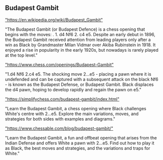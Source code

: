 <h2>Budapest Gambit</h2>
<p><a href="https://en.wikipedia.org/wiki/Budapest_Gambit">"https://en.wikipedia.org/wiki/Budapest_Gambit"</a></p>

<p>"The Budapest Gambit (or Budapest Defence) is a chess opening that begins with the moves: . 1. d4 Nf6 2. c4 e5. Despite an early debut in 1896, the Budapest Gambit received attention from leading players only after a win as Black by Grandmaster Milan Vidmar over Akiba Rubinstein in 1918. It enjoyed a rise in popularity in the early 1920s, but nowadays is rarely played at the top level." </p>

<p><a href="https://www.chess.com/openings/Budapest-Gambit">"https://www.chess.com/openings/Budapest-Gambit"</a></p>

<p>"1.d4 Nf6 2.c4 e5. The shocking move 2...e5 - placing a pawn where it is undefended and can be captured with a subsequent attack on the black Nf6 - is known as the Budapest Defense, or Budapest Gambit. Black displaces the d4 pawn, hoping to develop rapidly and regain the pawn on e5." </p>

<p><a href="https://simplifychess.com/budapest-gambit/index.html">"https://simplifychess.com/budapest-gambit/index.html"</a></p>

<p>"Learn the Budapest Gambit, a chess opening where Black challenges White's centre with 2...e5. Explore the main variations, moves, and strategies for both sides with examples and diagrams." </p>

<p><a href="https://www.chessable.com/blog/budapest-gambit/">"https://www.chessable.com/blog/budapest-gambit/"</a></p>

<p>"Learn the Budapest Gambit, a fun and offbeat opening that arises from the Indian Defense and offers White a pawn with 2...e5. Find out how to play it as Black, the best moves and strategies, and the variations and traps for White." </p>

